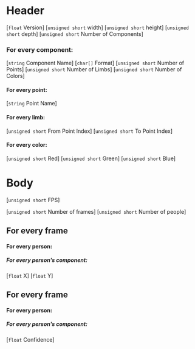 # Header
\[`float` Version]
\[`unsigned short` width]
\[`unsigned short` height]
\[`unsigned short` depth]
\[`unsigned short` Number of Components]

### For every component:
\[`string` Component Name]
\[`char[]` Format]
\[`unsigned short` Number of Points]
\[`unsigned short` Number of Limbs]
\[`unsigned short` Number of Colors]

#### For every point:
\[`string` Point Name]

#### For every limb:
\[`unsigned short` From Point Index]
\[`unsigned short` To Point Index]

#### For every color:
\[`unsigned short` Red]
\[`unsigned short` Green]
\[`unsigned short` Blue]


# Body
\[`unsigned short` FPS]


[THIS IS A PROBLEM]: # 
\[`unsigned short` Number of frames] 
\[`unsigned short` Number of people]

## For every frame
#### For every person:
##### For every person's component:
\[`float` X]
\[`float` Y]

## For every frame
#### For every person:
##### For every person's component:
\[`float` Confidence]
